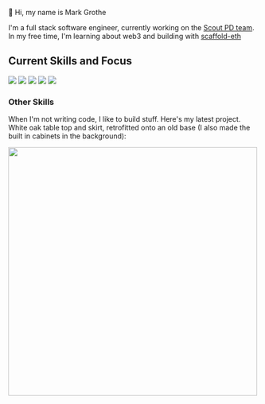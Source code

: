 👋 Hi, my name is Mark Grothe

I'm a full stack software engineer, currently working on the [Scout PD team](https://scout-pd.com/product). In my free time, I'm learning about web3 and building with [scaffold-eth](https://github.com/scaffold-eth/scaffold-…)

## Current Skills and Focus
<img src="https://img.shields.io/badge/TypeScript-007ACC?style=for-the-badge&logo=typescript&logoColor=white" /> <img src="https://img.shields.io/badge/JavaScript-323330?style=for-the-badge&logo=javascript&logoColor=F7DF1E" /> <img src="https://img.shields.io/badge/React-20232A?style=for-the-badge&logo=react&logoColor=61DAFB" /> <img src="https://img.shields.io/badge/Solidity-e6e6e6?style=for-the-badge&logo=solidity&logoColor=black" /> <img src="https://img.shields.io/badge/Angular-DD0031?style=for-the-badge&logo=angular&logoColor=white" />

### Other Skills
When I'm not writing code, I like to build stuff. Here's my latest project. White oak table top and skirt, retrofitted onto an old base (I also made the built in cabinets in the background):

<img src="https://user-images.githubusercontent.com/23554636/145687930-dd7cd92d-8742-4cf2-bb02-fc4f1d297b12.jpeg" width="500" />

